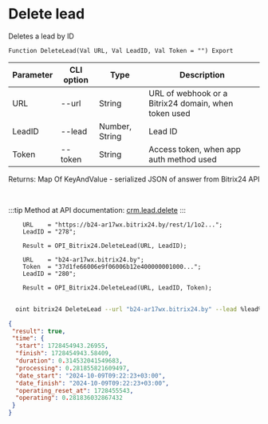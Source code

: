 ﻿---
sidebar_position: 2
---

# Delete lead
 Deletes a lead by ID



`Function DeleteLead(Val URL, Val LeadID, Val Token = "") Export`

  | Parameter | CLI option | Type | Description |
  |-|-|-|-|
  | URL | --url | String | URL of webhook or a Bitrix24 domain, when token used |
  | LeadID | --lead | Number, String | Lead ID |
  | Token | --token | String | Access token, when app auth method used |

  
  Returns:  Map Of KeyAndValue - serialized JSON of answer from Bitrix24 API

<br/>

:::tip
Method at API documentation: [crm.lead.delete](https://dev.1c-bitrix.ru/rest_help/crm/leads/crm_lead_delete.php)
:::
<br/>


```bsl title="Code example"
    URL    = "https://b24-ar17wx.bitrix24.by/rest/1/1o2...";
    LeadID = "278";

    Result = OPI_Bitrix24.DeleteLead(URL, LeadID);

    URL    = "b24-ar17wx.bitrix24.by";
    Token  = "37d1fe66006e9f06006b12e400000001000...";
    LeadID = "280";

    Result = OPI_Bitrix24.DeleteLead(URL, LeadID, Token);
```



```sh title="CLI command example"
    
  oint bitrix24 DeleteLead --url "b24-ar17wx.bitrix24.by" --lead %lead% --token "ec4dc366006e9f06006b12e400000001000..."

```

```json title="Result"
{
 "result": true,
 "time": {
  "start": 1728454943.26955,
  "finish": 1728454943.58409,
  "duration": 0.314532041549683,
  "processing": 0.281855821609497,
  "date_start": "2024-10-09T09:22:23+03:00",
  "date_finish": "2024-10-09T09:22:23+03:00",
  "operating_reset_at": 1728455543,
  "operating": 0.281836032867432
 }
}
```
